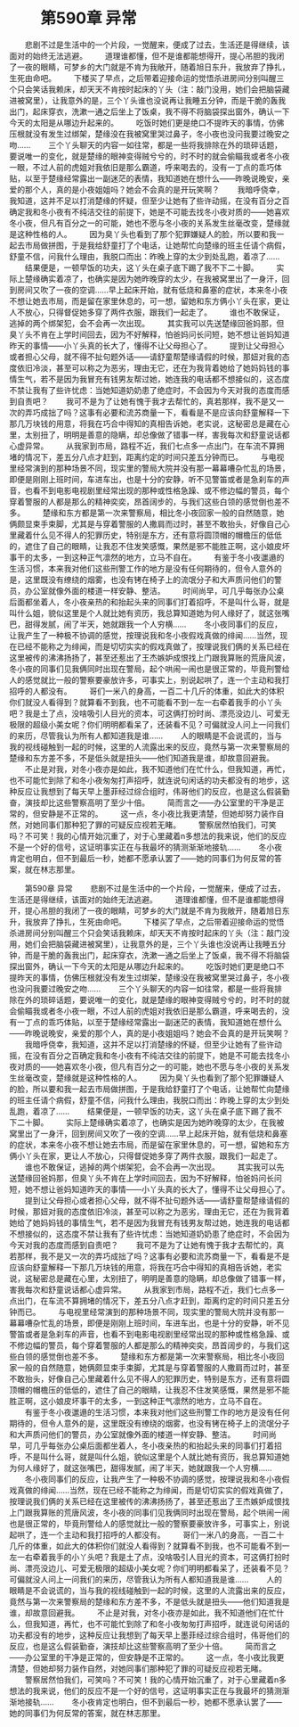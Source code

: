 # 　　第590章 异常
　　悲剧不过是生活中的一个片段，一觉醒来，便成了过去，生活还是得继续，该面对的始终无法逃避。
　　道理谁都懂，但不是谁都能想得开，提心吊胆的我闭了一夜的眼睛，可梦乡的大门就是不肯为我敞开，随着旭日东升，我放弃了挣扎，生死由命吧。
　　下楼买了早点，之后带着迎接命运的觉悟杀进房间分别叫醒三个只会笑话我赖床，却天天不肯按时起床的丫头（注：敲门没用，她们会把脑袋藏进被窝里），让我意外的是，三个丫头谁也没说再让我睡五分钟，而是干脆的轰我出门，起床穿衣，洗漱一通之后坐上了饭桌，我不得不将脑袋探出窗外，确认一下今天的太阳是从哪边升起来的。
　　吃饭时她们更是绝口不提昨天的事情，仿佛压根就没有发生过绑架，楚缘没在我被窝里哭过鼻子，冬小夜也没问我要过晚安之吻……
　　三个丫头聊天的内容一如往常，都是一些将我排除在外的琐碎话题，要说唯一的变化，就是楚缘的眼神变得贼兮兮的，时不时的就会偷瞄我或者冬小夜一眼，不过人前的虎姐对我依旧是那么霸道，呼来喝去的，没有一丁点的乖巧体贴，以至于楚缘经常露出一副迷茫的表情，我知道她在想什么——昨晚说晚安，亲爱的那个人，真的是小夜姐姐吗？她会不会真的是开玩笑啊？
　　我暗呼侥幸，我知道，这并不足以打消楚缘的怀疑，但至少让她有了些许动摇，在没有百分之百确定我和冬小夜有不纯洁交往的前提下，她是不可能去找冬小夜对质的——她喜欢冬小夜，但凡有百分之一的可能，她也不愿与冬小夜的关系发生丝毫改变，楚缘就是这种性格的人。
　　因为臭丫头也看到了那个犯罪嫌疑人的脸，所以要和我一起去市局做拼图，于是我给舒童打了个电话，让她帮忙向楚缘的班主任请个病假，舒童不信，问我什么理由，我脱口而出：昨晚上穿的太少到处乱跑，着凉了……
　　结果便是，一顿早饭的功夫，这丫头在桌子底下踢了我不下二十脚。
　　实际上楚缘确实着凉了，也确实是因为她昨晚穿的太少，在我被窝里出了一身汗，回到房间又吹了一夜的空调……早上起床开始，就有低烧和鼻塞的症状，本来冬小夜不想让她去市局，而是留在家里休息的，可一想，留她和东方俩小丫头在家，更让人不放心，只得督促她多穿了两件衣服，跟我们一起走了。
　　谁也不敢保证，逃掉的两个绑架犯，会不会再一次出现。
　　其实我可以先送楚缘回爸妈那，但臭丫头不肯在上学时间回去，因为不好解释，怕爸妈问长问短，她不想让爸妈知道昨天的事情——小丫头真的长大了，懂得不让父母担心了。
　　提到让父母担心或者担心父母，就不得不扯句题外话——请舒童帮楚缘请假的时候，那妞对我的态度依旧冷淡，甚至可以称之为恶劣，理由无它，还在为我背着她给了她妈妈钱的事情生气，若不是因为我冒充有钱男友帮过她，她连我的电话都不想接似的，这态度不禁让我有了些许忧虑：当她知道奶奶患了绝症时，不会因为今天对我的态度而感到自责吧？
　　我可不是为了让她有愧于我才去帮忙的，真若那样，我不是又一次的弄巧成拙了吗？这事有必要和流苏商量一下，看看是不是应该向舒童解释一下那几万块钱的用意，将我在巧合中得知的真相告诉她，老实说，这秘密总是藏在心里，太别扭了，明明是善意的隐瞒，却总像做了错事一样，害我每次和舒童说话都心虚异常。
　　从我家到市局，路程不近，我们七点多一点出门，在车流不算拥堵的情况下，差五分八点才赶到，距离约定的时间只差五分钟而已。
　　与电视里经常演到的那种场景不同，现实里的警局大院并没有那一幕幕嘈杂忙乱的场景，即便是刚刚上班时间，车进车出，也是十分的安静，听不见警笛或者是急刹车的声音，也看不到电影电视剧里经常出现的那种或性格急躁、或不修边幅的警员，每个穿着警服的人都是那么的精神奕奕，昂首阔步的，与我们这些白领的感觉倒也差不多。
　　楚缘和东方都是第一次来警察局，相比冬小夜回家一般的自然随意，她俩颇显束手束脚，尤其是与穿着警服的人撒肩而过时，甚至不敢抬头，好像自己心里藏着什么见不得人的犯罪历史，特别是东方，还有意将圆顶帽的帽檐压的低低的，遮住了自己的眼睛，让我忍不住发笑感慨，果然是邪不能胜正啊，这小娘皮坏事干的太多，一到这种正气凛然的地方，立马不自在。
　　有鉴于冬小夜邋遢的生活习惯，本来我对他们这些刑警工作的地方是没有任何期待的，但令人意外的是，这里既没有缭绕的烟雾，也没有铐在椅子上的流氓分子和大声质问他们的警员，办公室就像外面的楼道一样安静、整洁。
　　时间尚早，可几乎每张办公桌后面都坐着人，冬小夜亲热的和抬起头来的同事们打着招呼，不是叫什么哥，就是叫什么姐，貌似这里是个人就比她有资历，我总算知道她为何人缘好了，就这张嘴巴，甜得发腻，闹了半天，她就跟我一个人穷横……
　　冬小夜同事们的反应，让我产生了一种极不协调的感觉，按理说我和冬小夜假戏真做的绯闻……当然，现在已经不能称之为绯闻，而是切切实实的假戏真做了，按理说我们俩的关系已经在这里被传的沸沸扬扬了，甚至还惹出了王杰嫉妒成恨找上门跟我算账的荒唐风波，冬小夜的同事们见我俩同时出现在警局，起个哄闹一闹也是很正常的，毕竟刑警给人的感觉就比一般的警察要豪放许多，可事实上，别说起哄了，连一个主动和我打招呼的人都没有。
　　哥们一米八的身高，一百二十几斤的体重，如此大的体积你们就没人看得到？就算看不到我，也不可能看不到一左一右牵着我手的小丫头吧？我是土了点，没啥吸引人目光的资本，可这俩打扮时尚、漂亮没边儿、可爱无极限的超级小美女呢？你们明明都看呆了，还装看不见？可偏就没人问上一问我们的来历，尽管我认为所有人都知道我是谁……
　　人的眼睛是不会说谎的，当与我的视线碰触到一起的时候，这里的人流露出来的反应，竟然与第一次来警察局的楚缘和东方差不多，不是低头就是扭头——他们知道我是谁，却故意回避我。
　　不止是对我，对冬小夜亦是如此，我不知道他们在忙什么，但我知道，再忙，也不可能忙到除了和冬小夜匆匆打声招呼，就连说句闲话的功夫都没有的地步，这种反应让我想到了每天早上墨菲经过综合组时，伟哥他们的反应，也是这么假装勤奋，演技却比这些警察高明了至少十倍。
　　简而言之——办公室里的干净是正常的，但安静是不正常的。
　　这一点，冬小夜比我更清楚，但她却努力装作自然，对她同事们那种犯了罪的可疑反应视若无睹。
　　警察居然怕我们，可笑吗？不可笑！我的心情开始沉重了，对于心里藏着n多想法的我来说，他们的反应不是一个好的信号，这证明事实正在与我最坏的猜测渐渐地接轨……
　　冬小夜肯定也明白，但不到最后一秒，她都不愿承认罢了——她的同事们为何反常的答案，就在林志那里。

　　第590章 异常
　　悲剧不过是生活中的一个片段，一觉醒来，便成了过去，生活还是得继续，该面对的始终无法逃避。
　　道理谁都懂，但不是谁都能想得开，提心吊胆的我闭了一夜的眼睛，可梦乡的大门就是不肯为我敞开，随着旭日东升，我放弃了挣扎，生死由命吧。
　　下楼买了早点，之后带着迎接命运的觉悟杀进房间分别叫醒三个只会笑话我赖床，却天天不肯按时起床的丫头（注：敲门没用，她们会把脑袋藏进被窝里），让我意外的是，三个丫头谁也没说再让我睡五分钟，而是干脆的轰我出门，起床穿衣，洗漱一通之后坐上了饭桌，我不得不将脑袋探出窗外，确认一下今天的太阳是从哪边升起来的。
　　吃饭时她们更是绝口不提昨天的事情，仿佛压根就没有发生过绑架，楚缘没在我被窝里哭过鼻子，冬小夜也没问我要过晚安之吻……
　　三个丫头聊天的内容一如往常，都是一些将我排除在外的琐碎话题，要说唯一的变化，就是楚缘的眼神变得贼兮兮的，时不时的就会偷瞄我或者冬小夜一眼，不过人前的虎姐对我依旧是那么霸道，呼来喝去的，没有一丁点的乖巧体贴，以至于楚缘经常露出一副迷茫的表情，我知道她在想什么——昨晚说晚安，亲爱的那个人，真的是小夜姐姐吗？她会不会真的是开玩笑啊？
　　我暗呼侥幸，我知道，这并不足以打消楚缘的怀疑，但至少让她有了些许动摇，在没有百分之百确定我和冬小夜有不纯洁交往的前提下，她是不可能去找冬小夜对质的——她喜欢冬小夜，但凡有百分之一的可能，她也不愿与冬小夜的关系发生丝毫改变，楚缘就是这种性格的人。
　　因为臭丫头也看到了那个犯罪嫌疑人的脸，所以要和我一起去市局做拼图，于是我给舒童打了个电话，让她帮忙向楚缘的班主任请个病假，舒童不信，问我什么理由，我脱口而出：昨晚上穿的太少到处乱跑，着凉了……
　　结果便是，一顿早饭的功夫，这丫头在桌子底下踢了我不下二十脚。
　　实际上楚缘确实着凉了，也确实是因为她昨晚穿的太少，在我被窝里出了一身汗，回到房间又吹了一夜的空调……早上起床开始，就有低烧和鼻塞的症状，本来冬小夜不想让她去市局，而是留在家里休息的，可一想，留她和东方俩小丫头在家，更让人不放心，只得督促她多穿了两件衣服，跟我们一起走了。
　　谁也不敢保证，逃掉的两个绑架犯，会不会再一次出现。
　　其实我可以先送楚缘回爸妈那，但臭丫头不肯在上学时间回去，因为不好解释，怕爸妈问长问短，她不想让爸妈知道昨天的事情——小丫头真的长大了，懂得不让父母担心了。
　　提到让父母担心或者担心父母，就不得不扯句题外话——请舒童帮楚缘请假的时候，那妞对我的态度依旧冷淡，甚至可以称之为恶劣，理由无它，还在为我背着她给了她妈妈钱的事情生气，若不是因为我冒充有钱男友帮过她，她连我的电话都不想接似的，这态度不禁让我有了些许忧虑：当她知道奶奶患了绝症时，不会因为今天对我的态度而感到自责吧？
　　我可不是为了让她有愧于我才去帮忙的，真若那样，我不是又一次的弄巧成拙了吗？这事有必要和流苏商量一下，看看是不是应该向舒童解释一下那几万块钱的用意，将我在巧合中得知的真相告诉她，老实说，这秘密总是藏在心里，太别扭了，明明是善意的隐瞒，却总像做了错事一样，害我每次和舒童说话都心虚异常。
　　从我家到市局，路程不近，我们七点多一点出门，在车流不算拥堵的情况下，差五分八点才赶到，距离约定的时间只差五分钟而已。
　　与电视里经常演到的那种场景不同，现实里的警局大院并没有那一幕幕嘈杂忙乱的场景，即便是刚刚上班时间，车进车出，也是十分的安静，听不见警笛或者是急刹车的声音，也看不到电影电视剧里经常出现的那种或性格急躁、或不修边幅的警员，每个穿着警服的人都是那么的精神奕奕，昂首阔步的，与我们这些白领的感觉倒也差不多。
　　楚缘和东方都是第一次来警察局，相比冬小夜回家一般的自然随意，她俩颇显束手束脚，尤其是与穿着警服的人撒肩而过时，甚至不敢抬头，好像自己心里藏着什么见不得人的犯罪历史，特别是东方，还有意将圆顶帽的帽檐压的低低的，遮住了自己的眼睛，让我忍不住发笑感慨，果然是邪不能胜正啊，这小娘皮坏事干的太多，一到这种正气凛然的地方，立马不自在。
　　有鉴于冬小夜邋遢的生活习惯，本来我对他们这些刑警工作的地方是没有任何期待的，但令人意外的是，这里既没有缭绕的烟雾，也没有铐在椅子上的流氓分子和大声质问他们的警员，办公室就像外面的楼道一样安静、整洁。
　　时间尚早，可几乎每张办公桌后面都坐着人，冬小夜亲热的和抬起头来的同事们打着招呼，不是叫什么哥，就是叫什么姐，貌似这里是个人就比她有资历，我总算知道她为何人缘好了，就这张嘴巴，甜得发腻，闹了半天，她就跟我一个人穷横……
　　冬小夜同事们的反应，让我产生了一种极不协调的感觉，按理说我和冬小夜假戏真做的绯闻……当然，现在已经不能称之为绯闻，而是切切实实的假戏真做了，按理说我们俩的关系已经在这里被传的沸沸扬扬了，甚至还惹出了王杰嫉妒成恨找上门跟我算账的荒唐风波，冬小夜的同事们见我俩同时出现在警局，起个哄闹一闹也是很正常的，毕竟刑警给人的感觉就比一般的警察要豪放许多，可事实上，别说起哄了，连一个主动和我打招呼的人都没有。
　　哥们一米八的身高，一百二十几斤的体重，如此大的体积你们就没人看得到？就算看不到我，也不可能看不到一左一右牵着我手的小丫头吧？我是土了点，没啥吸引人目光的资本，可这俩打扮时尚、漂亮没边儿、可爱无极限的超级小美女呢？你们明明都看呆了，还装看不见？可偏就没人问上一问我们的来历，尽管我认为所有人都知道我是谁……
　　人的眼睛是不会说谎的，当与我的视线碰触到一起的时候，这里的人流露出来的反应，竟然与第一次来警察局的楚缘和东方差不多，不是低头就是扭头——他们知道我是谁，却故意回避我。
　　不止是对我，对冬小夜亦是如此，我不知道他们在忙什么，但我知道，再忙，也不可能忙到除了和冬小夜匆匆打声招呼，就连说句闲话的功夫都没有的地步，这种反应让我想到了每天早上墨菲经过综合组时，伟哥他们的反应，也是这么假装勤奋，演技却比这些警察高明了至少十倍。
　　简而言之——办公室里的干净是正常的，但安静是不正常的。
　　这一点，冬小夜比我更清楚，但她却努力装作自然，对她同事们那种犯了罪的可疑反应视若无睹。
　　警察居然怕我们，可笑吗？不可笑！我的心情开始沉重了，对于心里藏着n多想法的我来说，他们的反应不是一个好的信号，这证明事实正在与我最坏的猜测渐渐地接轨……
　　冬小夜肯定也明白，但不到最后一秒，她都不愿承认罢了——她的同事们为何反常的答案，就在林志那里。
